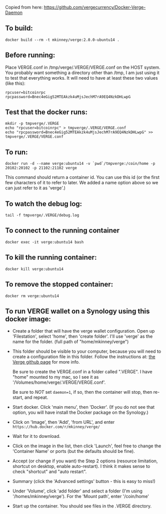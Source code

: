 Copied from here: 
   https://github.com/vergecurrency/Docker-Verge-Daemon

To build:
---
    docker build --rm -t mkinney/verge:2.0.0-ubuntu14 .


Before running:
---
Place VERGE.conf in /tmp/verge/.VERGE/VERGE.conf on the HOST system. You probably want something a directory other than /tmp, I am just using it to test that everything works. It will need to have at least these two values (like this):

    rpcuser=bitcoinrpc
    rpcpassword=Bnec4eGig52MTEAkzk4uMjsJechM7rA9EQ4NzkDHLwpG


Test that the docker runs:
---
    mkdir -p tmpverge/.VERGE
    echo "rpcuser=bitcoinrpc" > tmpverge/.VERGE/VERGE.conf
    echo "rpcpassword=Bnec4eGig52MTEAkzk4uMjsJechM7rA9EQ4NzkDHLwpG" >> tmpverge/.VERGE/VERGE.conf


To run:
---
    docker run -d --name verge:ubuntu14 -v `pwd`/tmpverge:/coin/home -p 20102:20102 -p 21102:21102 verge

This command should return a container id. You can use this id (or the first few characters of it to refer to later. We added a name option above so we can just refer to it as 'verge'.)

To watch the debug log:
---
    tail -f tmpverge/.VERGE/debug.log

To connect to the running container
---
    docker exec -it verge:ubuntu14 bash

To kill the running container:
---
    docker kill verge:ubuntu14

To remove the stopped container:
---
    docker rm verge:ubuntu14


To run VERGE wallet on a Synology using this docker image:
---
* Create a folder that will have the verge wallet configuration. Open up 'Filestation', select 'home', then 'create folder'. I'll use 'verge' as the name for the folder. (full path of "home/mkinney/verge")

* This folder should be visible to your computer, because you will need to create a configuration file in this folder. Follow the instructions at: [the Verge github page](https://github.com/vergecurrency/VERGE) for more info. 

    Be sure to create the VERGE.conf in a folder called ".VERGE". I have "home" mounted to my mac, so I see it as '/Volumes/home/verge/.VERGE/VERGE.conf'. 
    
    Be sure to *NOT* set ```daemon=1```, if so, then the container will stop, then re-start, and repeat.
    
* Start docker. Click 'main menu', then 'Docker'. (If you do not see that option, you will have install the Docker package on the Synology.)

* Click on 'Image', then 'Add', 'from URL', and enter ```https://hub.docker.com/r/mkinney/verge/```

* Wait for it to download.

* Click on the image in the list, then click 'Launch', feel free to change the 'Container Name' or ports (but the defaults should be fine).

* Accept (or change if you want) the Step 2 options (resource limitation, shortcut on desktop, enable auto-restart). I think it makes sense to check "shortcut" and "auto restart".

* Summary (click the 'Advanced settings' button - this is easy to miss!)

* Under 'Volume', click 'add folder' and select a folder (I'm using '/homes/mkinney/verge'). For the 'Mount path', enter '/coin/home'

* Start up the container. You should see files in the .VERGE directory.
